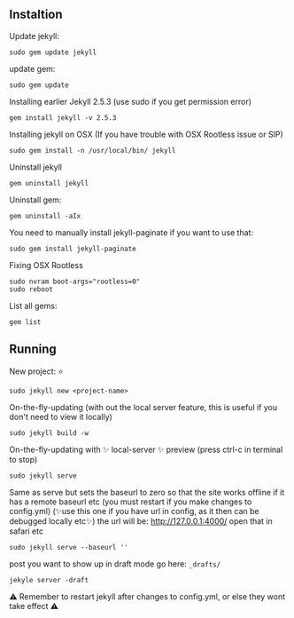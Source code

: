 ## **Instaltion**

Update jekyll:
```
sudo gem update jekyll
```

update gem:
```
sudo gem update
```

Installing earlier Jekyll 2.5.3 (use sudo if you get permission error)
```
gem install jekyll -v 2.5.3
```

Installing jekyll on OSX (If you have trouble with OSX Rootless issue or SIP)
```
sudo gem install -n /usr/local/bin/ jekyll
```

Uninstall jekyll
```
gem uninstall jekyll
```

Uninstall gem:
```
gem uninstall -aIx
```

You need to manually install jekyll-paginate if you want to use that:
```
sudo gem install jekyll-paginate
```

Fixing OSX Rootless
```
sudo nvram boot-args="rootless=0"
sudo reboot
```

List all gems:
```
gem list
```

## **Running**

New project: ⭐️
```
sudo jekyll new <project-name>
```

On-the-fly-updating (with out the local server feature, this is useful if you don't need to view it locally)
```
sudo jekyll build -w
```

On-the-fly-updating with  ✨ local-server ✨ preview (press ctrl-c in terminal to stop)
```
sudo jekyll serve
```
Same as serve but sets the baseurl to zero so that the site works offline if it has a remote baseurl etc
(you must restart if you make changes to config.yml) (✨use this one if you have url in config, as it then can be debugged locally etc✨)
the url will be: http://127.0.0.1:4000/ open that in safari etc
```
sudo jekyll serve --baseurl ''
```

post you want to show up in draft mode go here: `_drafts/`
```
jekyle server -draft
```

⚠️️ Remember to restart jekyll after changes to config.yml, or else they wont take effect ⚠️️
